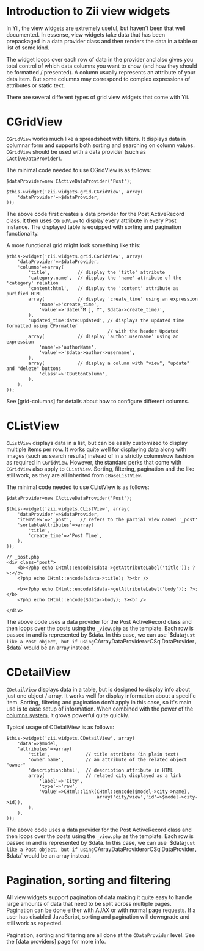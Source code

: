 Introduction to Zii view widgets
=====================

In Yii, the view widgets are extremely useful, but haven't been that well documented.
In essense, view widgets take data that has been prepackaged in a data provider class
and then renders the data in a table or list of some kind.

The widget loops over each row of data in the provider and also gives you total control
of which data columns you want to show (and how they should be formatted / presented).
A column usually represents an attribute of your data item.  But some columns may correspond
to complex expressions of attributes or static text.

There are several different types of grid view widgets that come with Yii.

CGridView
=================

`CGridView` works much like a spreadsheet with filters.  It displays data in columnar form
and supports both sorting and searching on column values. `CGridView` should be used with
a data provider (such as `CActiveDataProvider`).

The minimal code needed to use CGridView is as follows:

~~~
$dataProvider=new CActiveDataProvider('Post');

$this->widget('zii.widgets.grid.CGridView', array(
    'dataProvider'=>$dataProvider,
));
~~~

The above code first creates a data provider for the Post ActiveRecord class.
It then uses `CGridView` to display every attribute in every Post instance.
The displayed table is equipped with sorting and pagination functionality.

A more functional grid might look something like this:
~~~
$this->widget('zii.widgets.grid.CGridView', array(
    'dataProvider'=>$dataProvider,
    'columns'=>array(
        'title',          // display the 'title' attribute
        'category.name',  // display the 'name' attribute of the 'category' relation
        'content:html',   // display the 'content' attribute as purified HTML
        array(            // display 'create_time' using an expression
            'name'=>'create_time',
            'value'=>'date("M j, Y", $data->create_time)',
        ),
        'updated_time:date:Updated', // displays the updated time formatted using CFormatter
        							 // with the header Updated
        array(            // display 'author.username' using an expression
            'name'=>'authorName',
            'value'=>'$data->author->username',
        ),
        array(            // display a column with "view", "update" and "delete" buttons
            'class'=>'CButtonColumn',
        ),
    ),
));
~~~

See [grid-columns] for details about how to configure different columns.

CListView
=================

`CListView` displays data in a list, but can be easily customized to display multiple items per row.
It works quite well for displaying data along with images (such as search results) instead of in
a strictly column/row fashion as required in `CGridView`. However, the standard perks that come with
`CGridView` also apply to `CListView`.  Sorting, filtering, pagination and the like still work, as they
are all inherited from `CBaseListView`.

The minimal code needed to use CListView is as follows:

~~~
$dataProvider=new CActiveDataProvider('Post');

$this->widget('zii.widgets.CListView', array(
    'dataProvider'=>$dataProvider,
    'itemView'=>'_post',   // refers to the partial view named '_post'
    'sortableAttributes'=>array(
        'title',
        'create_time'=>'Post Time',
    ),
));
~~~

~~~
// _post.php
<div class="post">
	<b><?php echo CHtml::encode($data->getAttributeLabel('title')); ?>:</b>
	<?php echo CHtml::encode($data->title); ?><br />

	<b><?php echo CHtml::encode($data->getAttributeLabel('body')); ?>:</b>
	<?php echo CHtml::encode($data->body); ?><br />
	
</div>
~~~

The above code uses a data provider for the Post ActiveRecord class and then loops over the posts
using the `_view.php` as the template.  Each row is passed in and is represented by $data. In this
case, we can use `$data` just like a Post object, but if using `CArrayDataProvider` or `CSqlDataProvider`,
`$data` would be an array instead.

CDetailView
=================

`CDetailView` displays data in a table, but is designed to display info about just one object / array.
It works well for display information about a specific item. Sorting, filtering and pagination don't apply
in this case, so it's main use is to ease setup of information.  When combined with the power of the [columns
system](), it grows powerful quite quickly.

Typical usage of CDetailView is as follows:

~~~
$this->widget('zii.widgets.CDetailView', array(
    'data'=>$model,
    'attributes'=>array(
        'title',             // title attribute (in plain text)
        'owner.name',        // an attribute of the related object "owner"
        'description:html',  // description attribute in HTML
        array(               // related city displayed as a link
            'label'=>'City',
            'type'=>'raw',
            'value'=>CHtml::link(CHtml::encode($model->city->name),
                                 array('city/view','id'=>$model->city->id)),
        ),
    ),
));
~~~

The above code uses a data provider for the Post ActiveRecord class and then loops over the posts
using the `_view.php` as the template.  Each row is passed in and is represented by $data. In this
case, we can use `$data` just like a Post object, but if using `CArrayDataProvider` or `CSqlDataProvider`,
`$data` would be an array instead.

Pagination, sorting and filtering
========
All view widgets support pagination of data making it quite easy to handle large amounts of
data that need to be split across multiple pages.  Pagination can be done either with AJAX or
with normal page requests. If a user has disabled JavaScript, sorting and pagination will
downgrade and still work as expected.

Pagination, sorting and filtering are all done at the `CDataProvider` level.  See the [data providers] page
for more info.